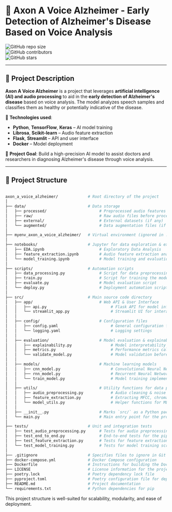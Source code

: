 # 🧠 Axon A Voice Alzheimer - Early Detection of Alzheimer's Disease Based on Voice Analysis  

![GitHub repo size](https://img.shields.io/github/repo-size/romanturowskidev/axon_a_voice_alzheimer)  
![GitHub contributors](https://img.shields.io/github/contributors/romanturowskidev/axon_a_voice_alzheimer)  
![GitHub stars](https://img.shields.io/github/stars/romanturowskidev/axon_a_voice_alzheimer?style=social)  

---

## 📌 Project Description  

**Axon A Voice Alzheimer** is a project that leverages **artificial intelligence (AI) and audio processing** to aid in the **early detection of Alzheimer's disease** based on voice analysis. The model analyzes speech samples and classifies them as healthy or potentially indicative of the disease.

🔹 **Technologies used**:
  
- **Python**, **TensorFlow**, **Keras** – AI model training  
- **Librosa**, **Scikit-learn** – Audio feature extraction  
- **Flask**, **Streamlit** – API and user interface  
- **Docker** – Model deployment  

🎯 **Project Goal**: Build a high-precision AI model to assist doctors and researchers in diagnosing Alzheimer's disease through voice analysis.

---

## 📁 Project Structure

```bash
  
axon_a_voice_alzheimer/             # Root directory of the project
│
├── data/                           # Data storage
│   ├── processed/                       # Preprocessed audio features
│   ├── raw/                             # Raw audio files before processing
│   ├── external/                        # External datasets (if any)
│   └── augmented/                       # Data augmentation files (if used)
│
├── myenv_axon_a_voice_alzheimer/   # Virtual environment (ignored in .gitignore)
│
├── notebooks/                      # Jupyter for data exploration & experiments
│   ├── EDA.ipynb                        # Exploratory Data Analysis
│   ├── feature_extraction.ipynb         # Audio feature extraction analysis
│   └── model_training.ipynb             # Model training and evaluation
│
├── scripts/                        # Automation scripts
│   ├── data_processing.py               # Script for data preprocessing
│   ├── train.py                         # Script for training the model
│   ├── evaluate.py                      # Model evaluation script
│   └── deploy.py                        # Deployment automation script
│
├── src/                            # Main source code directory
│   ├── app/                             # Web API & User Interface
│   │   ├── api.py                            # Flask API for model inference
│   │   └── streamlit_app.py                  # Streamlit UI for interactive usage
│   │
│   ├── config/                          # Configuration files
│   │   ├── config.yaml                       # General configuration file
│   │   └── logging.yaml                      # Logging settings
│   │
│   ├── evaluation/                      # Model evaluation & explainability
│   │   ├── explainability.py                 # Model interpretability (SHAP, etc.)
│   │   ├── metrics.py                        # Performance metrics calculations
│   │   └── validate_model.py                 # Model validation before deployment
│   │
│   ├── models/                          # Machine learning models
│   │   ├── cnn_model.py                      # Convolutional Neural Network (CNN)
│   │   ├── rnn_model.py                      # Recurrent Neural Network (RNN)
│   │   └── train_model.py                    # Model training implementation
│   │
│   ├── utils/                           # Utility functions for data processing
│   │   ├── audio_preprocessing.py            # Audio cleaning & noise removal
│   │   ├── feature_extraction.py             # Extracting MFCC, chroma, etc.
│   │   └── model_utils.py                    # Helper functions for ML models
│   │
│   ├── __init__.py                      # Marks `src/` as a Python package
│   └── main.py                          # Main entry point for the project
│
├── tests/                          # Unit and integration tests
│   ├── test_audio_preprocessing.py      # Tests for audio preprocessing functions
│   ├── test_end_to_end.py               # End-to-end tests for the pipeline
│   ├── test_feature_extraction.py       # Tests for feature extraction functions
│   └── test_model_training.py           # Tests for model training scripts
│
├── .gitignore                      # Specifies files to ignore in Git control
├── docker-compose.yml              # Docker Compose configuration
├── Dockerfile                      # Instructions for building the Doc container
├── LICENSE                         # License information for the project
├── poetry.lock                     # Poetry dependency lock file
├── pyproject.toml                  # Poetry configuration file for dependencies
├── README.md                       # Project documentation
└── requirements.txt                # Python dependencies for pip
```
This project structure is well-suited for scalability, modularity, and ease of deployment.